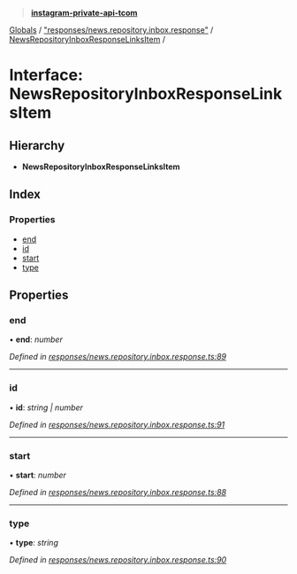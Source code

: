 > **[instagram-private-api-tcom](../README.md)**

[Globals](../README.md) / ["responses/news.repository.inbox.response"](../modules/_responses_news_repository_inbox_response_.md) / [NewsRepositoryInboxResponseLinksItem](_responses_news_repository_inbox_response_.newsrepositoryinboxresponselinksitem.md) /

# Interface: NewsRepositoryInboxResponseLinksItem

## Hierarchy

* **NewsRepositoryInboxResponseLinksItem**

## Index

### Properties

* [end](_responses_news_repository_inbox_response_.newsrepositoryinboxresponselinksitem.md#end)
* [id](_responses_news_repository_inbox_response_.newsrepositoryinboxresponselinksitem.md#id)
* [start](_responses_news_repository_inbox_response_.newsrepositoryinboxresponselinksitem.md#start)
* [type](_responses_news_repository_inbox_response_.newsrepositoryinboxresponselinksitem.md#type)

## Properties

###  end

• **end**: *number*

*Defined in [responses/news.repository.inbox.response.ts:89](https://github.com/cuonglnhust/instagram-private-api-tcom/blob/3e16058/src/responses/news.repository.inbox.response.ts#L89)*

___

###  id

• **id**: *string | number*

*Defined in [responses/news.repository.inbox.response.ts:91](https://github.com/cuonglnhust/instagram-private-api-tcom/blob/3e16058/src/responses/news.repository.inbox.response.ts#L91)*

___

###  start

• **start**: *number*

*Defined in [responses/news.repository.inbox.response.ts:88](https://github.com/cuonglnhust/instagram-private-api-tcom/blob/3e16058/src/responses/news.repository.inbox.response.ts#L88)*

___

###  type

• **type**: *string*

*Defined in [responses/news.repository.inbox.response.ts:90](https://github.com/cuonglnhust/instagram-private-api-tcom/blob/3e16058/src/responses/news.repository.inbox.response.ts#L90)*